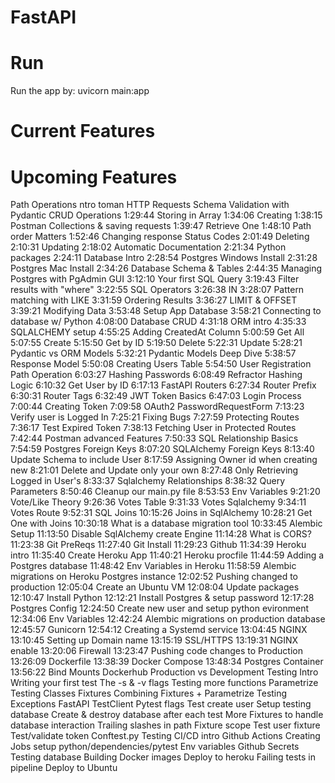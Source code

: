 # FastAPI
# Run
Run the app by: uvicorn main:app

# Current Features

# Upcoming Features

Path Operations
ntro toman
HTTP Requests
Schema Validation with Pydantic
CRUD Operations
1:29:44 Storing in Array
1:34:06 Creating
1:38:15 Postman Collections & saving requests
1:39:47 Retrieve One
1:48:10 Path order Matters
1:52:46 Changing response Status Codes
2:01:49 Deleting
2:10:31 Updating
2:18:02 Automatic Documentation
2:21:34 Python packages
2:24:11 Database Intro
2:28:54 Postgres Windows Install
2:31:28 Postgres Mac Install
2:34:26 Database Schema & Tables
2:44:35 Managing Postgres with PgAdmin GUI
3:12:10 Your first SQL Query
3:19:43 Filter results with "where"
3:22:55 SQL Operators
3:26:38 IN
3:28:07 Pattern matching with LIKE
3:31:59 Ordering Results
3:36:27 LIMIT & OFFSET
3:39:21 Modifying Data
3:53:48 Setup App Database
3:58:21 Connecting to database w/ Python
4:08:00 Database CRUD
4:31:18 ORM intro
4:35:33 SQLALCHEMY setup
4:55:25 Adding CreatedAt Column
5:00:59 Get All
5:07:55 Create
5:15:50 Get by ID
5:19:50 Delete
5:22:31 Update
5:28:21 Pydantic vs ORM Models
5:32:21 Pydantic Models Deep Dive
5:38:57 Response Model
5:50:08 Creating Users Table
5:54:50 User Registration Path Operation
6:03:27 Hashing Passwords
6:08:49 Refractor Hashing Logic
6:10:32 Get User by ID
6:17:13 FastAPI Routers
6:27:34 Router Prefix
6:30:31 Router Tags
6:32:49 JWT Token Basics
6:47:03 Login Process  
7:00:44 Creating Token
7:09:58 OAuth2 PasswordRequestForm
7:13:23 Verify user is Logged In
7:25:21 Fixing Bugs
7:27:59 Protecting Routes
7:36:17 Test Expired Token
7:38:13 Fetching User in Protected Routes
7:42:44 Postman advanced Features
7:50:33 SQL Relationship Basics
7:54:59 Postgres Foreign Keys
8:07:20 SQLAlchemy Foreign Keys
8:13:40 Update Schema to include User
8:17:59 Assigning Owner id when creating new
8:21:01 Delete and Update only your own
8:27:48 Only Retrieving Logged in User's
8:33:37 Sqlalchemy Relationships
8:38:32 Query Parameters
8:50:46 Cleanup our main.py file
8:53:53 Env Variables
9:21:20 Vote/Like Theory
9:26:36 Votes Table
9:31:33 Votes Sqlalchemy
9:34:11 Votes Route
9:52:31 SQL Joins
10:15:26 Joins in SqlAlchemy
10:28:21 Get One with Joins
10:30:18 What is a database migration tool
10:33:45 Alembic Setup
11:13:50 Disable SqlAlchemy create Engine
11:14:28 What is CORS?
11:23:38 Git PreReqs
11:27:40 Git Install
11:29:23 Github
11:34:39 Heroku intro
11:35:40 Create Heroku App
11:40:21 Heroku procfile
11:44:59 Adding a Postgres database
11:48:42 Env Variables in Heroku
11:58:59 Alembic migrations on Heroku Postgres instance
12:02:52 Pushing changed to production
12:05:04 Create an Ubuntu VM
12:08:04 Update packages
12:10:47 Install Python
12:12:21 Install Postgres & setup password
12:17:28 Postgres Config
12:24:50 Create new user and setup python evironment
12:34:06 Env Variables
12:42:24 Alembic migrations on production database
12:45:57 Gunicorn
12:54:12 Creating a Systemd service
13:04:45 NGINX
13:10:45 Setting up Domain name
13:15:19 SSL/HTTPS
13:19:31 NGINX enable
13:20:06 Firewall
13:23:47 Pushing code changes to Production
13:26:09 Dockerfile
13:38:39 Docker Compose
13:48:34 Postgres Container
13:56:22 Bind Mounts
Dockerhub
Production vs Development
Testing Intro
Writing your first test
The -s & -v flags
Testing more functions
Parametrize
Testing Classes
Fixtures
Combining Fixtures + Parametrize
Testing Exceptions
FastAPI TestClient
Pytest flags
Test create user
Setup testing database
Create & destroy database after each test
More Fixtures to handle database interaction
Trailing slashes in path
Fixture scope
Test user fixture
Test/validate token
Conftest.py
Testing
CI/CD intro
Github Actions
Creating Jobs
setup python/dependencies/pytest
Env variables
Github Secrets
Testing database
Building Docker images
Deploy to heroku
Failing tests in pipeline
Deploy to Ubuntu

